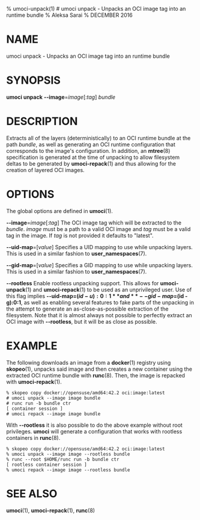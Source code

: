 % umoci-unpack(1) # umoci unpack - Unpacks an OCI image tag into an runtime bundle
% Aleksa Sarai
% DECEMBER 2016
# NAME
umoci unpack - Unpacks an OCI image tag into an runtime bundle

# SYNOPSIS
**umoci unpack**
**--image**=*image*[:*tag*]
*bundle*

# DESCRIPTION
Extracts all of the layers (deterministically) to an OCI runtime bundle at the
path *bundle*, as well as generating an OCI runtime configuration that
corresponds to the image's configuration. In addition, an **mtree**(8)
specification is generated at the time of unpacking to allow filesystem deltas
to be generated by **umoci-repack**(1) and thus allowing for the creation of
layered OCI images.

# OPTIONS
The global options are defined in **umoci**(1).

**--image**=*image*[:*tag*]
  The OCI image tag which will be extracted to the *bundle*. *image* must be a
  path to a valid OCI image and *tag* must be a valid tag in the image. If
  *tag* is not provided it defaults to "latest".

**--uid-map**=[*value*]
  Specifies a UID mapping to use while unpacking layers. This is used in a
  similar fashion to **user_namespaces**(7).

**--gid-map**=[*value*]
  Specifies a GID mapping to use while unpacking layers. This is used in a
  similar fashion to **user_namespaces**(7).

**--rootless**
  Enable rootless unpacking support. This allows for **umoci-unpack**(1) and
  **umoci-repack**(1) to be used as an unprivileged user. Use of this flag
  implies **--uid-map=$(id -u):0:1** and **--gid-map=$(id -g):0:1**, as well as
  enabling several features to fake parts of the unpacking in the attempt to
  generate an as-close-as-possible extraction of the filesystem. Note that it
  is almost always not possible to perfectly extract an OCI image with
  **--rootless**, but it will be as close as possible.

# EXAMPLE
The following downloads an image from a **docker**(1) registry using
**skopeo**(1), unpacks said image and then creates a new container using the
extracted OCI runtime bundle with **runc**(8). Then, the image is repacked with
**umoci-repack**(1).

```
% skopeo copy docker://opensuse/amd64:42.2 oci:image:latest
# umoci unpack --image image bundle
# runc run -b bundle ctr
[ container session ]
# umoci repack --image image bundle
```

With **--rootless** it is also possible to do the above example without root
privileges. **umoci** will generate a configuration that works with rootless
containers in **runc**(8).

```
% skopeo copy docker://opensuse/amd64:42.2 oci:image:latest
% umoci unpack --image image --rootless bundle
% runc --root $HOME/runc run -b bundle ctr
[ rootless container session ]
% umoci repack --image image --rootless bundle
```

# SEE ALSO
**umoci**(1), **umoci-repack**(1), **runc**(8)
